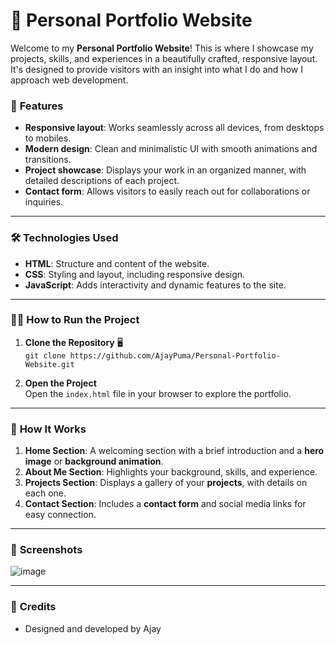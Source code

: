 # 🌟 Personal Portfolio Website

Welcome to my **Personal Portfolio Website**! This is where I showcase my projects, skills, and experiences in a beautifully crafted, responsive layout. It's designed to provide visitors with an insight into what I do and how I approach web development.

### 🚀 **Features**

- **Responsive layout**: Works seamlessly across all devices, from desktops to mobiles.
- **Modern design**: Clean and minimalistic UI with smooth animations and transitions.
- **Project showcase**: Displays your work in an organized manner, with detailed descriptions of each project.
- **Contact form**: Allows visitors to easily reach out for collaborations or inquiries.

---

### 🛠️ **Technologies Used**

- **HTML**: Structure and content of the website.
- **CSS**: Styling and layout, including responsive design.
- **JavaScript**: Adds interactivity and dynamic features to the site.

---

### 🏃‍♂️ **How to Run the Project**

1. **Clone the Repository** 🖥️  
   `git clone https://github.com/AjayPuma/Personal-Portfolio-Website.git`

2. **Open the Project**  
   Open the `index.html` file in your browser to explore the portfolio.

---

### 🧩 **How It Works**

1. **Home Section**: A welcoming section with a brief introduction and a **hero image** or **background animation**.
2. **About Me Section**: Highlights your background, skills, and experience.
3. **Projects Section**: Displays a gallery of your **projects**, with details on each one.
4. **Contact Section**: Includes a **contact form** and social media links for easy connection.

---

### 📸 **Screenshots**

![image](https://github.com/user-attachments/assets/5eb89704-3af6-42d7-988a-06d5248f1cb7)


---

### 🎨 **Credits**

- Designed and developed by Ajay  
